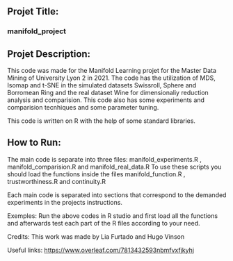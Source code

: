 # 
## Projet Title: 

### manifold_project

## Projet Description: 

This code was made for the Manifold Learning projet for the Master Data Mining of University Lyon 2 in 2021. 
The code has the utilization of MDS, Isomap and t-SNE in the simulated datasets Swissroll, Sphere and Borromean Ring and the real dataset Wine for dimensionaliy reduction analysis and comparision. 
This code also has some experiments and comparision tecnhiques and some parameter tuning. 

This code is written on R with the help of some standard libraries. 

## How to Run: 

The main code is separate into three files: manifold_experiments.R , manifold_comparision.R and manifold_real_data.R 
To use these scripts you should load the functions inside the files manifold_function.R , trustworthiness.R and continuity.R 

Each main code is separated into sections that correspond to the demanded experiments in the projects instructions. 

Exemples: 
    Run the above codes in R studio and first load all the functions and afterwards test each part of the R files 
    according to your need. 

Credits: 
This work was made by Lia Furtado and Hugo Vinson

Useful links:
https://www.overleaf.com/7813432593nbmfvxfjkyhj




